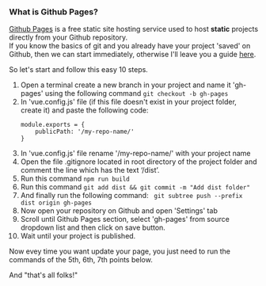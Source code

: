 ### What is Github Pages?

[Github Pages](https://pages.github.com/) is a free static site hosting service used to host **static** projects directly from your Github repository.  
If you know the basics of git and you already have your project 'saved' on Github, then we can start immediately, otherwise I'll leave you a guide [here](https://help.github.com/en/github/importing-your-projects-to-github/adding-an-existing-project-to-github-using-the-command-line).

So let's start and follow this easy 10 steps.

1. Open a terminal create a new branch in your project and name it 'gh-pages'
	using the following command `git checkout -b gh-pages` 
2. In 'vue.config.js' file (if this file doesn't exist in your project folder, create it) and paste the following code:
	```
	module.exports = {
		publicPath: '/my-repo-name/'
	}
	```
3. In 'vue.config.js' file rename '/my-repo-name/' with your project name
4. Open the file .gitignore located in root directory of the project folder and  comment the line which has the text ‘/dist’.
5. Run this command `npm run build` 
6. Run this command `git add dist && git commit -m "Add dist folder"` 
7. And finally run the following command: ` git subtree push --prefix dist origin gh-pages`
8. Now open your repository on Github and open 'Settings' tab
9. Scroll until Github Pages section, select 'gh-pages' from source dropdown list and then click on save button.
10. Wait until your project is published.

Now evey time you want update your page, you just need to run the commands of the 5th, 6th, 7th points below.


And "that's all folks!"